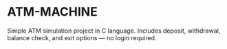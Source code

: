 # ATM-MACHINE
Simple ATM simulation project in C language. Includes deposit, withdrawal, balance check, and exit options — no login required.
